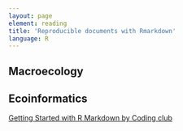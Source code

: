 ```yaml
---
layout: page
element: reading
title: 'Reproducible documents with Rmarkdown'
language: R
---
```


## Macroecology


## Ecoinformatics
[Getting Started with R Markdown by Coding club](https://ourcodingclub.github.io/2016/11/24/rmarkdown-1.html#identify)
